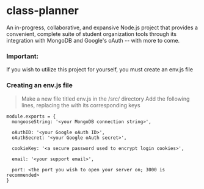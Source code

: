 # class-planner
An in-progress, collaborative, and expansive Node.js project that provides a convenient, complete suite of student organization tools through its integration with MongoDB and Google's oAuth -- with more to come.

### Important:
If you wish to utilize this project for yourself, you must create an env.js file

### Creating an env.js file
> Make a new file titled env.js in the /src/ directory
> Add the following lines, replacing the <enclosed text> with its corresponding keys
  
    module.exports = {
      mongooseString: '<your MongoDB connection string>',

      oAuthID: '<your Google oAuth ID>',
      oAuthSecret: '<your Google oAuth secret>',

      cookieKey: '<a secure password used to encrypt login cookies>',

      email: '<your support email>',

      port: <the port you wish to open your server on; 3000 is recommended>
    }
